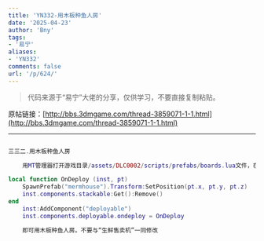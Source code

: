 ```yaml
---
title: 'YN332-用木板种鱼人房'
date: '2025-04-23'
author: 'Bny'
tags:
- '易宁'
aliases:
- 'YN332'
comments: false
url: '/p/624/'
---
```


> 代码来源于“易宁”大佬的分享，仅供学习，不要直接复制粘贴。

原帖链接：[http://bbs.3dmgame.com/thread-3859071-1-1.html](http://bbs.3dmgame.com/thread-3859071-1-1.html)

---

```lua  

三三二.用木板种鱼人房

	用MT管理器打开游戏目录/assets/DLC0002/scripts/prefabs/boards.lua文件，在inst:AddComponent("inspectable")的下一行插入以下内容：

local function OnDeploy (inst, pt)
	SpawnPrefab("mermhouse").Transform:SetPosition(pt.x, pt.y, pt.z)
	inst.components.stackable:Get():Remove()
end
	inst:AddComponent("deployable")
	inst.components.deployable.ondeploy = OnDeploy

	即可用木板种鱼人房。不要与“生鲜售卖机”一同修改

```  

